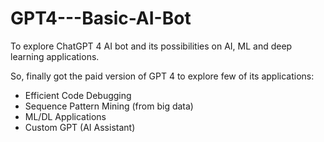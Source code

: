# GPT4---Basic-AI-Bot
To explore ChatGPT 4 AI bot and its possibilities on AI, ML and deep learning applications. 

So, finally got the paid version of GPT 4 to explore few of its applications:
- Efficient Code Debugging
- Sequence Pattern Mining (from big data)
- ML/DL Applications
- Custom GPT (AI Assistant)
